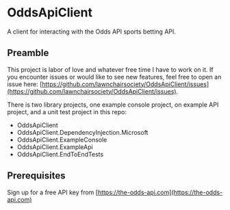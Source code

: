 # OddsApiClient

A client for interacting with the Odds API sports betting API.

## Preamble

This project is labor of love and whatever free time I have to work on it. If you encounter issues or would like to see new features, feel free to open an issue here: [https://github.com/lawnchairsociety/OddsApiClient/issues](https://github.com/lawnchairsociety/OddsApiClient/issues).

There is two library projects, one example console project, on example API project, and a unit test project in this repo:

- OddsApiClient
- OddsApiClient.DependencyInjection.Microsoft
- OddsApiClient.ExampleConsole
- OddsApiClient.ExampleApi
- OddsApiClient.EndToEndTests

## Prerequisites

Sign up for a free API key from [https://the-odds-api.com](https://the-odds-api.com)
